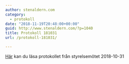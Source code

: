 ```yaml
---
author: stenaldern.com
category:
  - protokoll
date: "2018-11-19T20:48:00+00:00"
guid: http://www.stenaldern.com/?p=1040
title: Protokoll 181031
url: /protokoll-181031/

---
```

[Här](/wp-content/uploads/2018/11/Protokoll-styrelsemöte-20181031.pdf "Protokoll") kan du läsa protokollet från styrelsemötet 2018-10-31
